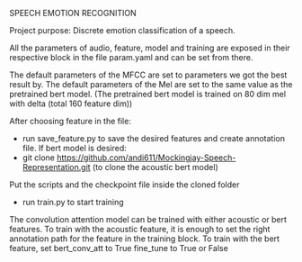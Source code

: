 SPEECH EMOTION RECOGNITION

Project purpose:
Discrete emotion classification of a speech.

All the parameters of audio, feature, model and training are exposed in their respective block in the file param.yaml and can be set from there.

The default parameters of the MFCC are set to parameters we got the best result by.
The default parameters of the Mel are set to the same value as the pretrained bert model.
(The pretrained bert model is trained on 80 dim mel with delta (total 160 feature dim))

After choosing feature in the file:
- run save_feature.py to save the desired features and create annotation file.
  If bert model is desired:
- git clone https://github.com/andi611/Mockingjay-Speech-Representation.git (to clone the acoustic bert model)

Put the scripts and the checkpoint file inside the cloned folder
- run train.py to start training 

The convolution attention model can be trained with either acoustic or bert features.
To train with the acoustic feature, it is enough to set the right annotation path for the feature in the training block.
To train with the bert feature, set 
bert_conv_att to True
fine_tune to True or False

